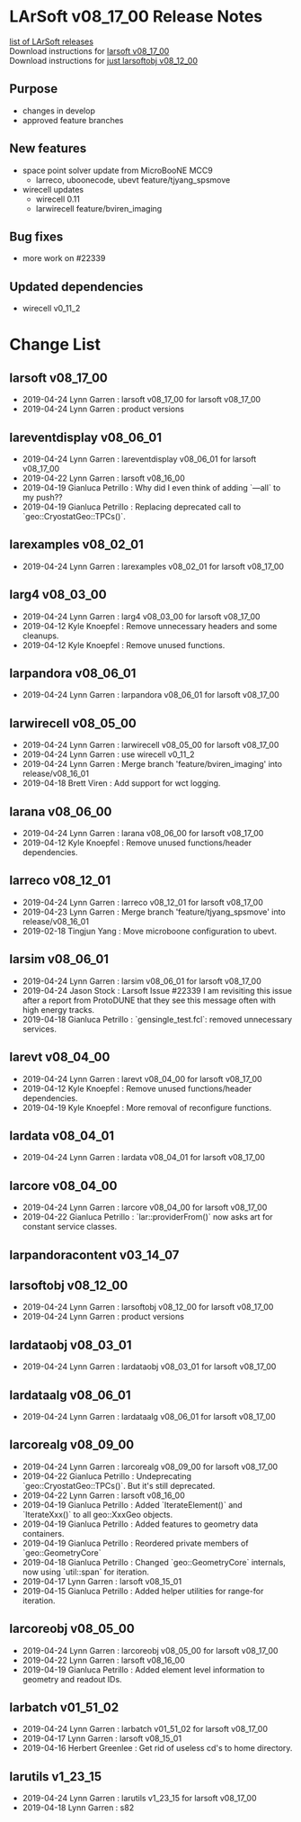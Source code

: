 # LArSoft v08_17_00 Release Notes



[list of LArSoft releases](LArSoft_release_list)  
Download instructions for [larsoft v08_17_00](http://scisoft.fnal.gov/scisoft/bundles/larsoft/v08_17_00/larsoft-v08_17_00.html)  
Download instructions for [just larsoftobj v08_12_00](http://scisoft.fnal.gov/scisoft/bundles/larsoftobj/v08_12_00/larsoftobj-v08_12_00.html)

## Purpose

-   changes in develop
-   approved feature branches

## New features

-   space point solver update from MicroBooNE MCC9
    -   larreco, uboonecode, ubevt feature/tjyang_spsmove
-   wirecell updates
    -   wirecell 0.11
    -   larwirecell feature/bviren_imaging

## Bug fixes

-   more work on \#22339

## Updated dependencies

-   wirecell v0_11_2

# Change List

## larsoft v08_17_00

-   2019-04-24 Lynn Garren : larsoft v08_17_00 for larsoft v08_17_00
-   2019-04-24 Lynn Garren : product versions

## lareventdisplay v08_06_01

-   2019-04-24 Lynn Garren : lareventdisplay v08_06_01 for larsoft v08_17_00
-   2019-04-22 Lynn Garren : larsoft v08_16_00
-   2019-04-19 Gianluca Petrillo : Why did I even think of adding \`—all\` to my push??
-   2019-04-19 Gianluca Petrillo : Replacing deprecated call to \`geo::CryostatGeo::TPCs()\`.

## larexamples v08_02_01

-   2019-04-24 Lynn Garren : larexamples v08_02_01 for larsoft v08_17_00

## larg4 v08_03_00

-   2019-04-24 Lynn Garren : larg4 v08_03_00 for larsoft v08_17_00
-   2019-04-12 Kyle Knoepfel : Remove unnecessary headers and some cleanups.
-   2019-04-12 Kyle Knoepfel : Remove unused functions.

## larpandora v08_06_01

-   2019-04-24 Lynn Garren : larpandora v08_06_01 for larsoft v08_17_00

## larwirecell v08_05_00

-   2019-04-24 Lynn Garren : larwirecell v08_05_00 for larsoft v08_17_00
-   2019-04-24 Lynn Garren : use wirecell v0_11_2
-   2019-04-24 Lynn Garren : Merge branch 'feature/bviren_imaging' into release/v08_16_01
-   2019-04-18 Brett Viren : Add support for wct logging.

## larana v08_06_00

-   2019-04-24 Lynn Garren : larana v08_06_00 for larsoft v08_17_00
-   2019-04-12 Kyle Knoepfel : Remove unused functions/header dependencies.

## larreco v08_12_01

-   2019-04-24 Lynn Garren : larreco v08_12_01 for larsoft v08_17_00
-   2019-04-23 Lynn Garren : Merge branch 'feature/tjyang_spsmove' into release/v08_16_01
-   2019-02-18 Tingjun Yang : Move microboone configuration to ubevt.

## larsim v08_06_01

-   2019-04-24 Lynn Garren : larsim v08_06_01 for larsoft v08_17_00
-   2019-04-24 Jason Stock : Larsoft Issue \#22339 I am revisiting this issue after a report from ProtoDUNE that they see this message often with high energy tracks.
-   2019-04-18 Gianluca Petrillo : \`gensingle_test.fcl\`: removed unnecessary services.

## larevt v08_04_00

-   2019-04-24 Lynn Garren : larevt v08_04_00 for larsoft v08_17_00
-   2019-04-12 Kyle Knoepfel : Remove unused functions/header dependencies.
-   2019-04-19 Kyle Knoepfel : More removal of reconfigure functions.

## lardata v08_04_01

-   2019-04-24 Lynn Garren : lardata v08_04_01 for larsoft v08_17_00

## larcore v08_04_00

-   2019-04-24 Lynn Garren : larcore v08_04_00 for larsoft v08_17_00
-   2019-04-22 Gianluca Petrillo : \`lar::providerFrom()\` now asks art for constant service classes.

## larpandoracontent v03_14_07

## larsoftobj v08_12_00

-   2019-04-24 Lynn Garren : larsoftobj v08_12_00 for larsoft v08_17_00
-   2019-04-24 Lynn Garren : product versions

## lardataobj v08_03_01

-   2019-04-24 Lynn Garren : lardataobj v08_03_01 for larsoft v08_17_00

## lardataalg v08_06_01

-   2019-04-24 Lynn Garren : lardataalg v08_06_01 for larsoft v08_17_00

## larcorealg v08_09_00

-   2019-04-24 Lynn Garren : larcorealg v08_09_00 for larsoft v08_17_00
-   2019-04-22 Gianluca Petrillo : Undeprecating \`geo::CryostatGeo::TPCs()\`. But it's still deprecated.
-   2019-04-22 Lynn Garren : larsoft v08_16_00
-   2019-04-19 Gianluca Petrillo : Added \`IterateElement()\` and \`IterateXxx()\` to all geo::XxxGeo objects.
-   2019-04-19 Gianluca Petrillo : Added features to geometry data containers.
-   2019-04-19 Gianluca Petrillo : Reordered private members of \`geo::GeometryCore\`
-   2019-04-18 Gianluca Petrillo : Changed \`geo::GeometryCore\` internals, now using \`util::span\` for iteration.
-   2019-04-17 Lynn Garren : larsoft v08_15_01
-   2019-04-15 Gianluca Petrillo : Added helper utilities for range-for iteration.

## larcoreobj v08_05_00

-   2019-04-24 Lynn Garren : larcoreobj v08_05_00 for larsoft v08_17_00
-   2019-04-22 Lynn Garren : larsoft v08_16_00
-   2019-04-19 Gianluca Petrillo : Added element level information to geometry and readout IDs.

## larbatch v01_51_02

-   2019-04-24 Lynn Garren : larbatch v01_51_02 for larsoft v08_17_00
-   2019-04-17 Lynn Garren : larsoft v08_15_01
-   2019-04-16 Herbert Greenlee : Get rid of useless cd's to home directory.

## larutils v1_23_15

-   2019-04-24 Lynn Garren : larutils v1_23_15 for larsoft v08_17_00
-   2019-04-18 Lynn Garren : s82
